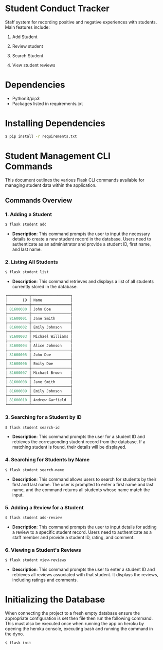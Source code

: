 # Student Conduct Tracker

Staff system for recording positive and negative experiences with students. Main features include:

1. Add Student

2. Review student

3. Search Student

4. View student reviews


# Dependencies
* Python3/pip3
* Packages listed in requirements.txt

# Installing Dependencies
```bash
$ pip install -r requirements.txt
```


# Student Management CLI Commands

This document outlines the various Flask CLI commands available for managing student data within the application.

## Commands Overview

### 1. Adding a Student

```bash
$ flask student add
```
- **Description**: This command prompts the user to input the necessary details to create a new student record in the database. Users need to authenticate as an administrator and provide a student ID, first name, and last name.

### 2. Listing All Students

```bash
$ flask student list
```
- **Description**: This command retrieves and displays a list of all students currently stored in the database.
```python
╒══════════╤══════════════════╕
│       ID │ Name             │
╞══════════╪══════════════════╡
│ 81600000 │ John Doe         │
├──────────┼──────────────────┤
│ 81600001 │ Jane Smith       │
├──────────┼──────────────────┤
│ 81600002 │ Emily Johnson    │
├──────────┼──────────────────┤
│ 81600003 │ Michael Williams │
├──────────┼──────────────────┤
│ 81600004 │ Alice Johnson    │
├──────────┼──────────────────┤
│ 81600005 │ John Doe         │
├──────────┼──────────────────┤
│ 81600006 │ Emily Doe        │
├──────────┼──────────────────┤
│ 81600007 │ Michael Brown    │
├──────────┼──────────────────┤
│ 81600008 │ Jane Smith       │
├──────────┼──────────────────┤
│ 81600009 │ Emily Johnson    │
├──────────┼──────────────────┤
│ 81600010 │ Andrew Garfield  │
╘══════════╧══════════════════╛
```

### 3. Searching for a Student by ID

```bash
$ flask student search-id
```
- **Description**: This command prompts the user for a student ID and retrieves the corresponding student record from the database. If a matching student is found, their details will be displayed.

### 4. Searching for Students by Name

```bash
$ flask student search-name
```
- **Description**: This command allows users to search for students by their first and last name. The user is prompted to enter a first name and last name, and the command returns all students whose name match the input.

### 5. Adding a Review for a Student

```bash
$ flask student add-review
```
- **Description**: This command prompts the user to input details for adding a review to a specific student record. Users need to authenticate as a staff member and provide a student ID, rating, and comment.

### 6. Viewing a Student's Reviews

```bash
$ flask student view-reviews
```
- **Description**: This command prompts the user to enter a student ID and retrieves all reviews associated with that student. It displays the reviews, including ratings and comments.


# Initializing the Database
When connecting the project to a fresh empty database ensure the appropriate configuration is set then file then run the following command. This must also be executed once when running the app on heroku by opening the heroku console, executing bash and running the command in the dyno.

```bash
$ flask init
```
